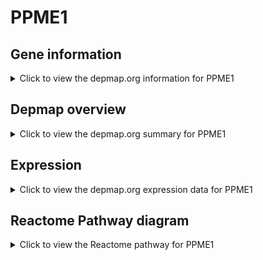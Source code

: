 <h1>PPME1</h1>

<h2>Gene information</h2>
<details>
  <summary>Click to view the depmap.org information for PPME1</summary>
  <p><a href="https://depmap.org/portal/gene/PPME1?tab=about" target="_BLANK">Open page in a new tab...</a></p>
  <iframe src="https://depmap.org/portal/gene/PPME1?tab=about" style="border:none;width:100%;height:800px"></iframe>
</details>

<h2>Depmap overview</h2>
<details>
  <summary>Click to view the depmap.org summary for PPME1</summary>
  <p><a href="https://depmap.org/portal/gene/PPME1?tab=overview" target="_BLANK">Open page in a new tab...</a></p>
  <iframe src="https://depmap.org/portal/gene/PPME1?tab=overview" style="border:none;width:100%;height:800px"></iframe>
</details>

<h2>Expression</h2>
<details>
  <summary>Click to view the depmap.org expression data for PPME1</summary>
  <p><a href="https://depmap.org/portal/gene/PPME1?tab=characterization" target="_BLANK">Open page in a new tab...</a></p>
  <iframe src="https://depmap.org/portal/gene/PPME1?tab=characterization" style="border:none;width:100%;height:800px"></iframe>
</details>



<h2>Reactome Pathway diagram</h2>
<details>
  <summary>Click to view the Reactome pathway for PPME1</summary>
  <p><a href="https://reactome.org/PathwayBrowser/#/R-HSA-69273" target="_BLANK">Open page in a new tab...</a></p>
  <p>Cyclin A/B1/B2 associated events during G2/M transition</p>
<iframe src="https://reactome.org/PathwayBrowser/#/R-HSA-69273" style="border:none;width:100%;height:800px"></iframe>
</details>



